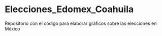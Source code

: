 # Elecciones_Edomex_Coahuila
Repositorio con el código para elaborar gráficos sobre las elecciones en México

